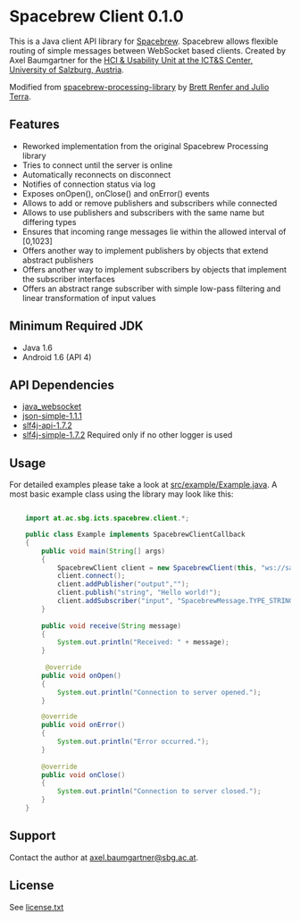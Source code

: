 # Spacebrew Client 0.1.0
This is a Java client API library for [Spacebrew](http://docs.spacebrew.cc/). Spacebrew allows flexible routing of simple messages between WebSocket based clients. Created by Axel Baumgartner for the [HCI & Usability Unit at the ICT&S Center, University of Salzburg, Austria](http://www.icts.sbg.ac.at).

Modified from [spacebrew-processing-library](http://labatrockwell.github.io/spacebrew-processing-library) by [Brett Renfer and Julio Terra](http://rockwellgroup.com/lab).

## Features
* Reworked implementation from the original Spacebrew Processing library
* Tries to connect until the server is online
* Automatically reconnects on disconnect
* Notifies of connection status via log
* Exposes onOpen(), onClose() and onError() events
* Allows to add or remove publishers and subscribers while connected
* Allows to use publishers and subscribers with the same name but differing types
* Ensures that incoming range messages lie within the allowed interval of [0,1023]
* Offers another way to implement publishers by objects that extend abstract publishers
* Offers another way to implement subscribers by objects that implement the subscriber interfaces
* Offers an abstract range subscriber with simple low-pass filtering and linear transformation of input values

## Minimum Required JDK
* Java 1.6
* Android 1.6 (API 4)

## API Dependencies
* [java_websocket](http://github.com/TooTallNate/Java-WebSocket)
* [json-simple-1.1.1](http://code.google.com/p/json-simple)
* [slf4j-api-1.7.2](http://www.slf4j.org)
* [slf4j-simple-1.7.2](http://www.slf4j.org) Required only if no other logger is used 

## Usage
For detailed examples please take a look at [src/example/Example.java](https://github.com/daaxel/SpacebrewClient/blob/master/src/example/Example.java). A most basic example class using the library may look like this:

```java

	import at.ac.sbg.icts.spacebrew.client.*;

	public class Example implements SpacebrewClientCallback
	{
		public void main(String[] args)
		{
			SpacebrewClient client = new SpacebrewClient(this, "ws://sandbox.spacebrew.cc:9000", "SpacebrewClient", "A simple Java client");
			client.connect();
			client.addPublisher("output","");
			client.publish("string", "Hello world!");
   			client.addSubscriber("input", "SpacebrewMessage.TYPE_STRING", "receive");
		}
        
		public void receive(String message)
		{
			System.out.println("Received: " + message);
		}
        
		 @override
		public void onOpen()
		{
			System.out.println("Connection to server opened.");
		}

		@override
		public void onError()
		{
			System.out.println("Error occurred.");
		}
        
		@override
		public void onClose()
		{
			System.out.println("Connection to server closed.");
		}
	}

```

## Support
Contact the author at <axel.baumgartner@sbg.ac.at>.

## License
See [license.txt](https://github.com/daaxel/SpacebrewClient/blob/master/license.txt)
